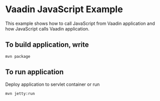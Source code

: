 Vaadin JavaScript Example
==============================

This example shows how to call JavaScript from Vaadin application and
how JavaScript calls Vaadin application.

## To build application, write

    mvn package

## To run application

Deploy application to servlet container or run

    mvn jetty:run

